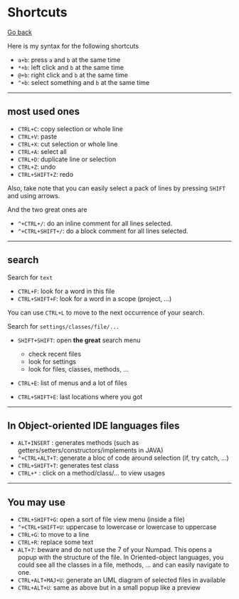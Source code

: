 # Shortcuts

[Go back](..)

Here is my syntax for the following shortcuts

* ``a+b``: press `a` and `b` at the same time
* ``*+b``: left click and `b` at the same time
* ``@+b``: right click and `b` at the same time
* ``^+b``: select something and `b` at the same time

<hr class="sl">

## most used ones

* ``CTRL+C``: copy selection or whole line
* ``CTRL+V``: paste
* ``CTRL+X``: cut selection or whole line
* ``CTRL+A``: select all
* ``CTRL+D``: duplicate line or selection
* ``CTRL+Z``: undo
* ``CTRL+SHIFT+Z``: redo

Also, take note that you can easily select a pack of lines
by pressing ``SHIFT`` and using arrows.

And the two great ones are

* ``^+CTRL+/``: do an inline comment for all lines selected.
* ``^+CTRL+SHIFT+/``: do a block comment for all lines selected.

<hr class="sr">

## search

Search for ``text``

* ``CTRL+F``: look for a word in this file
* ``CTRL+SHIFT+F``: look for a word in a scope (project, ...)

You can use ``CTRL+L`` to move to the next occurrence
of your search.

Search for ``settings/classes/file/...``

* ``SHIFT+SHIFT``: open **the great** search menu

    * check recent files
    * look for settings
    * look for files, classes, methods, ...

* ``CTRL+E``: list of menus and a lot of files
* ``CTRL+SHIFT+E``: last locations where you got

<hr class="sl">

## In Object-oriented IDE languages files

* ``ALT+INSERT`` : generates methods (such as getters/setters/constructors/implements in JAVA)
* ``^+CTRL+ALT+T``: generate a bloc of code around selection (if, try catch, ...)
* ``CTRL+SHIFT+T``: generates test class
* ``CTRL+*`` : click on a method/class/... to view usages

<hr class="sr">

## You may use

* ``CTRL+SHIFT+G``: open a sort of file view menu (inside a file)
* ``^+CTRL+SHIFT+U``: uppercase to lowercase or lowercase to uppercase
* ``CTRL+G``: to move to a line
* ``CTRL+R``: replace some text
* ``ALT+7``: beware and do not use the 7 of your Numpad. This opens a 
  popup with the structure of the file. In Oriented-object languages,
you could see all the classes in a file, methods, ...
and can easily navigate to one.
* ``CTRL+ALT+MAJ+U``: generate an UML diagram of selected files
in available
* ``CTRL+ALT+U``: same as above but in a small popup like a preview